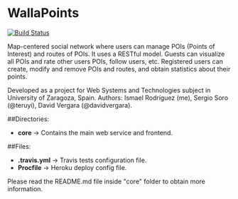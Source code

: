 # WallaPoints

[![Build Status](https://travis-ci.com/ismaro3/wallapoints.svg?token=fCoJEKj2f8k1vssPR5Um&branch=master)](https://travis-ci.com/ismaro3/wallapoints)

Map-centered social network where users can manage POIs (Points of Interest) and routes of POIs. It uses a RESTful model. 
Guests can visualize all POIs and rate other users POIs, follow users, etc.
Registered users can create, modify and remove POIs and routes, and obtain statistics about their points.

Developed as a project for Web Systems and Technologies subject in University of Zaragoza, Spain.
Authors: Ismael Rodríguez (me), Sergio Soro (@teruyi), David Vergara (@davidvergara).


##Directories:
* **core** -> Contains the main web service and frontend.

##Files:
* **.travis.yml** -> Travis tests configuration file. 
* **Procfile** -> Heroku deploy config file.

Please read the README.md file inside "core" folder to obtain more information.
